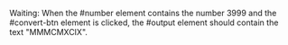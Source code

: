 <!-- You should have an input element with an id of "number".  -->
<!-- Waiting: You should have a button element with an id of "convert-btn". -->
<!-- Waiting: You should have a div element with an id of "output". -->
<!-- Waiting: When you click on the #convert-btn element without entering a value into the #number element, the #output element should contain the text "Please enter a valid number". -->
<!-- Waiting: When the #number element contains the number -1 and the #convert-btn element is clicked, the #output element should contain the text "Please enter a number greater than or equal to 1". -->
<!-- Waiting: When the #number element contains the number 4000 or greater and the #convert-btn element is clicked, the #output element should contain the text "Please enter a number less than or equal to 3999". -->
<!-- Waiting: When the #number element contains the number 9 and the #convert-btn element is clicked, the #output element should contain the text "IX". -->
<!-- Waiting: When the #number element contains the number 16 and the #convert-btn element is clicked, the #output element should contain the text "XVI". -->
<!-- Waiting: When the #number element contains the number 649 and the #convert-btn element is clicked, the #output element should contain the text "DCXLIX". -->
<!-- Waiting: When the #number element contains the number 1023 and the #convert-btn element is clicked, the #output element should contain the text "MXXIII". -->
Waiting: When the #number element contains the number 3999 and the #convert-btn element is clicked, the #output element should contain the text "MMMCMXCIX".